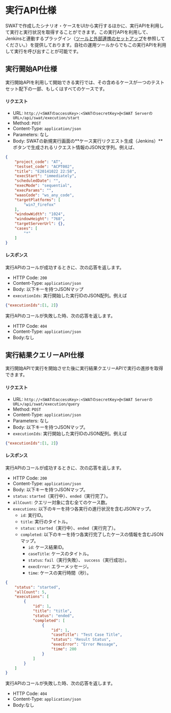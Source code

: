 実行API仕様
===

SWATで作成したシナリオ・ケースをUIから実行するほかに、実行APIを利用して実行と実行状況を取得することができます。この実行APIを利用して、Jenkinsと連動するプラッグイン（[ツールと外部連携のセットアップ](setup_tools.md#Jenkinsとの連携)を参照してください。）を提供しております。自社の運用ツールからでもこの実行APIを利用して実行を呼び出すことが可能です。

実行開始API仕様
---

実行開始APIを利用して開始できる実行では、その含めるケースが一つのテストセット配下の一部、もしくはすべてのケースです。

#### リクエスト

* URL: `http://<SWATのaccessKey>:<SWATのsecretKey>@<SWAT ServerのURL>/api/swat/execution/start`
* Method: `POST`
* Content-Type: `application/json`
* Parameters: なし
* Body: SWATの新規実行画面の**ケース実行リクエスト生成（Jenkins）**ボタンで生成されるリクエスト情報のJSON文字列。例えば、

```json
{
	"project_code": "AT",
	"testset_code": "ACPT002",
	"title": "E20141022 22:58",
	"execStart": "immediately",
	"scheduledDate": "",
	"execMode": "sequential",
	"execParams": "",
	"waasCode": "ws_any_code",
	"targetPlatforms": [
		"win7_firefox" 
	],
	"windowWidth": "1024",
	"windowHeight": "768",
	"targetServerUrl": {},
	"cases": [
		"*" 
	]
}
```

#### レスポンス 

実行APIのコールが成功するときに、次の応答を返します。 

* HTTP Code: `200`
* Content-Type: `application/json`
* Body: 以下キーを持つJSONマップ
 * `executionIds`: 実行開始した実行IDのJSON配列。例えば

```json
{"executionIds":[1, 2]}
```

実行APIのコールが失敗した時、次の応答を返します。

* HTTP Code: `404`
* Content-Type: `application/json`
* Body:なし

実行結果クエリーAPI仕様
---

実行開始APIで実行を開始させた後に実行結果クエリーAPIで実行の進捗を取得できます。

#### リクエスト

* URL: `http://<SWATのaccessKey>:<SWATのsecretKey>@<SWAT ServerのURL>/api/swat/execution/query`
* Method: `POST`
* Content-Type: `application/json`
* Parameters: なし
* Body: 以下キーを持つJSONマップ。
 * `executionIds`: 実行開始した実行IDのJSON配列。例えば

```json
{"executionIds":[1, 2]}
```

#### レスポンス 

実行APIのコールが成功するときに、次の応答を返します。 

* HTTP Code: `200`
* Content-Type: `application/json`
* Body: 以下キーを持つJSONマップ。
 * `status`: `started`（実行中）、`ended`（実行完了）。 
 * `allCount`: クエリー対象に含む全てのケース数。
 * `executions`: 以下のキーを持つ各実行の進行状況を含むJSONマップ。
   * `id`: 実行ID。
   * `title`: 実行のタイトル。
   * `status`: `started`（実行中）、`ended`（実行完了）。
   * `completed`: 以下のキーを持つ各実行完了したケースの情報を含むJSONマップ。
     * `id`: ケース結果ID。
     * `caseTitle`: ケースのタイトル。
     * `status`: `fail`（実行失敗）、 `success`（実行成功）。
     * `execError`: エラーメッセージ。
     * `time`: ケースの実行時間（秒）。

```json
{
	"status": "started",
	"allCount": 5,
	"executions": [
		{
			"id": 1,
			"title": "title",
			"status": "ended",
			"completed": [
				{
					"id": 1,
					"caseTitle": "Test Case Title",
					"status": "Result Status",
					"execError": "Error Message",
					"time": 200
				}
			]
		}
	]
}
```

実行APIのコールが失敗した時、次の応答を返します。

* HTTP Code: `404`
* Content-Type: `application/json`
* Body:なし